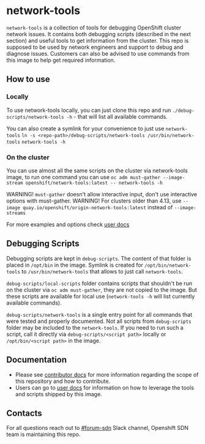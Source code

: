 network-tools
=============

`network-tools` is a collection of tools for debugging OpenShift cluster network issues.
It contains both debugging scripts (described in the next section) and useful tools to get
information from the cluster. This repo is supposed to be used by network engineers and 
support to debug and diagnose issues. Customers can also be advised to use commands from this 
image to help get required information.

## How to use

### Locally
To use network-tools locally, you can just clone this repo and run
`./debug-scripts/network-tools -h` - that will list all available commands.

You can also create a symlink for your convenience to just use `network-tools`
`ln -s <repo-path>/debug-scripts/network-tools /usr/bin/network-tools`
`network-tools -h`

### On the cluster

You can use almost all the same scripts on the cluster via network-tools image, to run one command you can use
`oc adm must-gather --image-stream openshift/network-tools:latest -- network-tools -h`

WARNING! `must-gather` doesn't allow interactive input, don't use interactive options with must-gather.
WARNING! For clusters older than 4.13, use `--image quay.io/openshift/origin-network-tools:latest` instead of `--image-streams`

For more examples and options check [user docs](https://github.com/openshift/network-tools/blob/master/docs/user.md)

## Debugging Scripts
Debugging scripts are kept in `debug-scripts`.  The content of that folder is placed in `/opt/bin` in the image.
Symlink is created for `/opt/bin/network-tools` to `/usr/bin/network-tools` that allows to just call `network-tools`.

`debug-scripts/local-scripts` folder contains scripts that shouldn't be run on the cluster via `oc adm must-gather`, they
are not copied to the image. But these scripts are available for local use (`network-tools -h` will list currently available commands).

`debug-scripts/network-tools` is a single entry point for all commands that were tested and properly documented. Not all scripts from
`debug-scripts` folder may be included to the `network-tools`. If you need to run such a script, call it directly via
`debug-scripts/<script path>` locally or `/opt/bin/<script path>` in the image.

## Documentation

* Please see [contributor docs](https://github.com/openshift/network-tools/blob/master/docs/contributor.md) for more information regarding the scope of this repository and how to contribute.
* Users can go to [user docs](https://github.com/openshift/network-tools/blob/master/docs/user.md) for information on how to leverage the tools and scripts shipped by this image.

## Contacts

For all questions reach out to [#forum-sdn](https://coreos.slack.com/archives/CDCP2LA9L) Slack channel, Openshift SDN team is maintaining this repo.